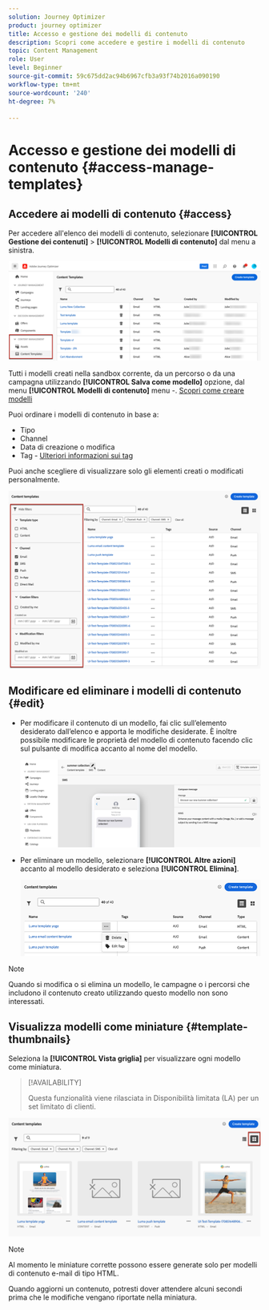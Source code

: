 ```yaml
---
solution: Journey Optimizer
product: journey optimizer
title: Accesso e gestione dei modelli di contenuto
description: Scopri come accedere e gestire i modelli di contenuto
topic: Content Management
role: User
level: Beginner
source-git-commit: 59c675dd2ac94b6967cfb3a93f74b2016a090190
workflow-type: tm+mt
source-wordcount: '240'
ht-degree: 7%

---
```



# Accesso e gestione dei modelli di contenuto {#access-manage-templates}

## Accedere ai modelli di contenuto {#access}

Per accedere all&#39;elenco dei modelli di contenuto, selezionare **[!UICONTROL Gestione dei contenuti]** > **[!UICONTROL Modelli di contenuto]** dal menu a sinistra.

![](assets/content-template-list.png)

Tutti i modelli creati nella sandbox corrente, da un percorso o da una campagna utilizzando **[!UICONTROL Salva come modello]** opzione, dal menu **[!UICONTROL Modelli di contenuto]** menu -. [Scopri come creare modelli](#create-content-templates)

Puoi ordinare i modelli di contenuto in base a:
* Tipo
* Channel
* Data di creazione o modifica
* Tag - [Ulteriori informazioni sui tag](../start/search-filter-categorize.md#tags)

Puoi anche scegliere di visualizzare solo gli elementi creati o modificati personalmente.

![](assets/content-template-list-filters.png)

## Modificare ed eliminare i modelli di contenuto {#edit}

* Per modificare il contenuto di un modello, fai clic sull’elemento desiderato dall’elenco e apporta le modifiche desiderate. È inoltre possibile modificare le proprietà del modello di contenuto facendo clic sul pulsante di modifica accanto al nome del modello.

  ![](assets/content-template-edit.png)

* Per eliminare un modello, selezionare **[!UICONTROL Altre azioni]** accanto al modello desiderato e seleziona **[!UICONTROL Elimina]**.

  ![](assets/content-template-list-delete.png)

>[!NOTE]
>
>Quando si modifica o si elimina un modello, le campagne o i percorsi che includono il contenuto creato utilizzando questo modello non sono interessati.

## Visualizza modelli come miniature {#template-thumbnails}

Seleziona la **[!UICONTROL Vista griglia]** per visualizzare ogni modello come miniatura.

>[!AVAILABILITY]
>
>Questa funzionalità viene rilasciata in Disponibilità limitata (LA) per un set limitato di clienti.

![](assets/content-template-grid-view.png)

>[!NOTE]
>
>Al momento le miniature corrette possono essere generate solo per modelli di contenuto e-mail di tipo HTML.

Quando aggiorni un contenuto, potresti dover attendere alcuni secondi prima che le modifiche vengano riportate nella miniatura.
